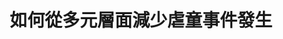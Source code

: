 ---
id: "44"
lang: zh-tw
publish: "FALSE"
description: " 「殺害16歲以下直系子親、繼親者， 處死刑或無期徒刑」連署案"
selected: "FALSE"
blog_selected: "FALSE"
title: 如何從多元層面減少虐童事件發生
introduction:
  content: 鑒於近年來虐童案件頻傳，提案人認為現行法律對於虐童行為人之處罰過輕、保護機制尚有不足，希望能透過協作會議尋找可行的解決方案。而法務部已研擬刑法第286條修正草案，增訂處罰凌虐幼童致死、致重傷之加重結果犯規定。除了法規面的改善外，與會眾人也討論了此議題其他的面向，認為也應加強關懷、通報、追蹤機制，藉由將通報單納入其他資料，或是以系統進行比對來減少無效通報，並建立通報人保護機制，最後希望能加強親職教育，從根本上保障幼童之生命、身體法益。
color: red
join:
  type: 提
  title: 殺害16歲以下直系子親、繼親者， 處死刑或無期徒刑
  link: https://join.gov.tw/idea/detail/c1927aff-26ea-4bff-a67a-1dd4faacf63f
  image: https://cm.pdis.nat.gov.tw/images/post/1sd-m37U4EasLTnVyIREw7pZdKGlWIQKY.jpg
layout: post
departments:
  - 法務部
embed:
  agenda_book:
    links:
      - https://issuu.com/pdis.tw/docs/_16_
  mind_map:
    links:
      - https://miro.com/app/live-embed/o9J_kyYI0z8=/?moveToViewport=-811,-1157,4298,1931
  ministry_slide:
    links:
      - https://issuu.com/pdis.tw/docs/_44_.pptx
      - https://issuu.com/pdis.tw/docs/_44_.pptx_416b8b30b2dbb7
  transcript:
    links:
      - https://sayit.pdis.nat.gov.tw/2019-04-12-%E9%96%8B%E6%94%BE%E6%94%BF%E5%BA%9C%E7%AC%AC44%E6%AC%A1%E8%AD%B0%E9%A1%8C%E5%8D%94%E4%BD%9C%E6%9C%83%E8%AD%B0
---